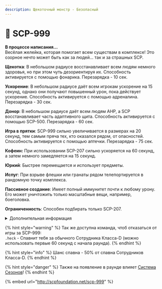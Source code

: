 ```yaml
---
description: Щекоточный монстр - Безопасный
---
```


# 🐸 SCP-999

**В процессе написания...**\
Весёлая желейка, которая помогает всем существам в комплексе! Это озорное нечто может быть как за людей... так и за страшных SCP.

**Щекотка**: В небольшом радиусе восстанавливает всем людям немного здоровья, но при этом чуть дезориентируя их. Способность активируется с помощью фонарика. Перезарядка - 10 сек.

**Ускорение**: В небольшом радиусе даёт всем игрокам ускорение на 15 секунд, однако они получают повышенный урон, пока действует ускорение. Способность активируется с помощью адреналина. Перезарядка - 30 сек.

**Донор**: В небольшом радиусе даёт всем людям AHP, а SCP восстанавливает часть адаптивного щита. Способность активируется с помощью SCP-500. Перезарядка - 60 сек.

**Игра в прятки**: SCP-999 сильно увеличивается в размерах на 20 секунд, тем самым пряча тех, кто оказался рядом, от опасностей. Способность активируется с помощью аптечки. Перезарядка - 75 сек.

**Кофеин:** При использовании SCP-207 сильно ускоряется на 60 секунд, а затем немного замедляется на 15 секунд.

**Юркий**: Быстрее перемещается и использует предметы.

**Испуг**: При взрыве флешки или гранаты рядом телепортируется в рандомную точку комплекса.

**Пассивное создание**: Имеет полный иммунитет почти к любому урону. Его может уничтожить только масштабные вещи, например, боеголовка.

**Ограниченность**: Способен подбирать только SCP-207.

<details>

<summary>Дополнительная информация</summary>

* **Класс**: Обучение
* **Уровень доступа**: SCP объекты
* **Особое снаряжение**: Различная Медицина

</details>

{% hint style="warning" %}
Так же доступна команда, чтоб отказаться от игры за SCP-999:\
`.heck` - Спавнит тебя за обычного Сотрудника Класса-D (можно использовать первые 60 секунд с начала раунда).
{% endhint %}

{% hint style="info" %}
Шанс спавна - 50% от спавна Сотрудников Класса-D.
{% endhint %}

{% hint style="danger" %}
Также на появление в раунде влияет [Система Сезонов](../../server-systems/seasons-system.md)!
{% endhint %}

{% embed url="http://scpfoundation.net/scp-999" %}
